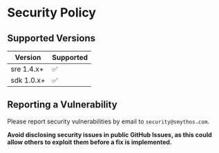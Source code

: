 # Security Policy

## Supported Versions

| Version    | Supported          |
| ---------- | ------------------ |
| sre 1.4.x+ | :white_check_mark: |
| sdk 1.0.x+ | :white_check_mark: |

## Reporting a Vulnerability

Please report security vulnerabilities by email to `security@smythos.com`.

**Avoid disclosing security issues in public GitHub Issues, as this could allow others to exploit them before a fix is implemented.**
